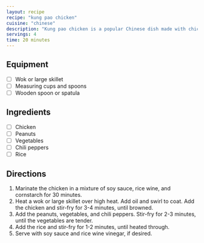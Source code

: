 ```yaml
---
layout: recipe
recipe: "kung pao chicken"
cuisine: "chinese"
description: "Kung pao chicken is a popular Chinese dish made with chicken, peanuts, vegetables, and chili peppers. The dish is typically stir-fried and served with rice."
servings: 4
time: 20 minutes
---
```


## Equipment
- [ ] Wok or large skillet
- [ ] Measuring cups and spoons
- [ ] Wooden spoon or spatula

## Ingredients
- [ ] Chicken
- [ ] Peanuts
- [ ] Vegetables
- [ ] Chili peppers
- [ ] Rice

## Directions
1. Marinate the chicken in a mixture of soy sauce, rice wine, and cornstarch for 30 minutes.
2. Heat a wok or large skillet over high heat. Add oil and swirl to coat. Add the chicken and stir-fry for 3-4 minutes, until browned.
3. Add the peanuts, vegetables, and chili peppers. Stir-fry for 2-3 minutes, until the vegetables are tender.
4. Add the rice and stir-fry for 1-2 minutes, until heated through.
5. Serve with soy sauce and rice wine vinegar, if desired.
